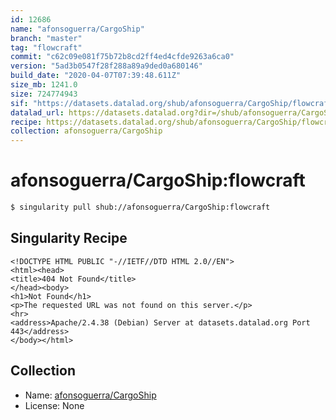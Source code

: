 ```yaml
---
id: 12686
name: "afonsoguerra/CargoShip"
branch: "master"
tag: "flowcraft"
commit: "c62c09e081f75b72b8cd2ff4ed4cfde9263a6ca0"
version: "5ad3b0547f28f288a89a9ded0a680146"
build_date: "2020-04-07T07:39:48.611Z"
size_mb: 1241.0
size: 724774943
sif: "https://datasets.datalad.org/shub/afonsoguerra/CargoShip/flowcraft/2020-04-07-c62c09e0-5ad3b054/5ad3b0547f28f288a89a9ded0a680146.sif"
datalad_url: https://datasets.datalad.org?dir=/shub/afonsoguerra/CargoShip/flowcraft/2020-04-07-c62c09e0-5ad3b054/
recipe: https://datasets.datalad.org/shub/afonsoguerra/CargoShip/flowcraft/2020-04-07-c62c09e0-5ad3b054/Singularity
collection: afonsoguerra/CargoShip
---
```


# afonsoguerra/CargoShip:flowcraft

```bash
$ singularity pull shub://afonsoguerra/CargoShip:flowcraft
```

## Singularity Recipe

```singularity
<!DOCTYPE HTML PUBLIC "-//IETF//DTD HTML 2.0//EN">
<html><head>
<title>404 Not Found</title>
</head><body>
<h1>Not Found</h1>
<p>The requested URL was not found on this server.</p>
<hr>
<address>Apache/2.4.38 (Debian) Server at datasets.datalad.org Port 443</address>
</body></html>
```

## Collection

 - Name: [afonsoguerra/CargoShip](https://github.com/afonsoguerra/CargoShip)
 - License: None

